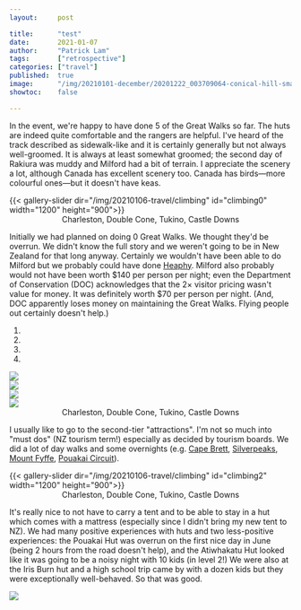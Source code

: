 ```yaml
---
layout:     post

title:      "test"
date:       2021-01-07
author:     "Patrick Lam"
tags:       ["retrospective"]
categories: ["travel"]
published:  true
image:      "/img/20210101-december/20201222_003709064-conical-hill-small.webp"
showtoc:    false

---
```




In the event, we're happy to have done 5 of the Great Walks so far. The huts are indeed quite comfortable and the rangers are helpful. I've heard of the track described as sidewalk-like and it is certainly generally but not always well-groomed. It is always at least somewhat groomed; the second day of Rakiura was muddy and Milford had a bit of terrain. I appreciate the scenery a lot, although Canada has excellent scenery too. Canada has birds&mdash;more colourful ones&mdash;but it doesn't have keas.


<div>
{{< gallery-slider dir="/img/20210106-travel/climbing" id="climbing0" width="1200" height="900">}}
<figcaption style="text-align:center">Charleston, Double Cone, Tukino, Castle Downs</figcaption>
</div>

Initially we had planned on doing 0 Great Walks. We thought they'd be overrun. We didn't know the full story and we weren't going to be in New Zealand for that long anyway. Certainly we wouldn't have been able to do Milford but we probably could have done [Heaphy](/post/20200905-heaphy-track/). Milford also probably would not have been worth $140 per person per night; even the Department of Conservation (DOC) acknowledges that the 2&times; visitor pricing wasn't value for money. It was definitely worth $70 per person per night. (And, DOC apparently loses money on maintaining the Great Walks. Flying people out certainly doesn't help.)

<div>
<div id="slide-climbing" class="carousel slide" data-ride="carousel"> 
      <ol class="carousel-indicators">
          <li data-target='#slide-climbing' data-slide-to="0" class="active"></li>
          <li data-target='#slide-climbing' data-slide-to="1"></li>
          <li data-target='#slide-climbing' data-slide-to="2"></li>
          <li data-target='#slide-climbing' data-slide-to="3"></li>
      </ol>
      <div class="carousel-inner">
          <div class="item active"><img class="slide-climbing" src="http://localhost:1313/img/20210106-travel/climbing/0194_plam_again.webp"></div>
          <div class="item"><img class="slide-climbing" src="http://localhost:1313/img/20210106-travel/climbing/20200311_121134_inspecting_the_rock.webp"></div>
          <div class="item"><img class="slide-climbing" src="http://localhost:1313/img/20210106-travel/climbing/20200524_103322_tukino.webp"></div>
          <div class="item"><img class="slide-climbing" src="http://localhost:1313/img/20210106-travel/climbing/20200810_162707_back_at_castle_downs.webp"></div> 
      </div>
    <a class="left carousel-control" href="#slide-climbing" data-slide="prev">
      <span class="fa fa-chevron-left" style=""></span>
    </a>
    <a class="right carousel-control" href="#slide-climbing" data-slide="next">
      <span class="fa fa-chevron-right"></span>
    </a>
</div>
<figcaption style="text-align:center">Charleston, Double Cone, Tukino, Castle Downs</figcaption>
</div>

I usually like to go to the second-tier "attractions". I'm not so much into "must dos" (NZ tourism term!) especially as decided by tourism boards. We did a lot of day walks and some overnights (e.g. [Cape Brett](https://www.doc.govt.nz/parks-and-recreation/places-to-go/northland/places/cape-brett-and-whangamumu-area/things-to-do/cape-brett-track/), [Silverpeaks](https://www.doc.govt.nz/parks-and-recreation/places-to-go/otago/places/silver-peaks-scenic-reserve/things-to-do/silver-peaks-routes/), [Mount Fyffe](https://www.doc.govt.nz/parks-and-recreation/places-to-go/marlborough/places/ka-whata-tu-o-rakihouia-clarence/things-to-do/tracks/mt-fyffe-and-the-seaward-kaikoura-range/), [Pouakai Circuit](https://www.doc.govt.nz/parks-and-recreation/places-to-go/taranaki/places/egmont-national-park/things-to-do/tracks/pouakai-circuit/)).

<div>
{{< gallery-slider dir="/img/20210106-travel/climbing" id="climbing2" width="1200" height="900">}}
<figcaption style="text-align:center">Charleston, Double Cone, Tukino, Castle Downs</figcaption>
</div>

It's really nice to not have to carry a tent and to be able to stay in a hut which comes with a mattress (especially since I didn't bring my new tent to NZ). We had many positive experiences with huts and two less-positive experiences: the Pouakai Hut was overrun on the first nice day in June (being 2 hours from the road doesn't help), and the Atiwhakatu Hut looked like it was going to be a noisy night with 10 kids (in level 2!) We were also at the Iris Burn hut and a high school trip came by with a dozen kids but they were exceptionally well-behaved. So that was good.

<img class="slide-climbing" src="http://localhost:1313/img/20210106-travel/climbing/0194_plam_again.webp">
